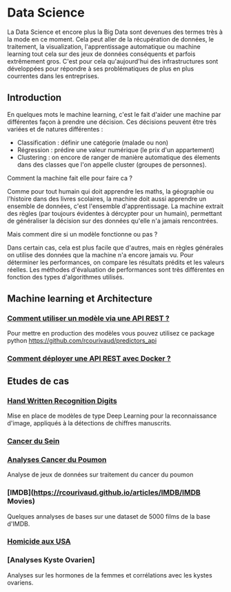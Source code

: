 # Data Science

La Data Science et encore plus la Big Data sont devenues des termes très à la mode en ce moment. Cela peut aller de la récupération de données, le traitement, la visualization, l'apprentissage automatique ou machine learning tout cela sur des jeux de données conséquents et parfois extrêmement gros. C'est pour cela qu'aujourd'hui des infrastructures sont développées pour répondre à ses problématiques de plus en plus courrentes dans les entreprises.

## Introduction

En quelques mots le machine learning, c'est le fait d'aider une machine par différentes façon à prendre une décision. Ces décisions peuvent être très variées et de natures différentes :
- Classification : définir une catégorie (malade ou non)
- Régression : prédire une valeur numérique (le prix d'un appartement)
- Clustering :  on encore de ranger de manière automatique des élements dans des classes que l'on appelle cluster (groupes de personnes).

Comment la machine fait elle pour faire ca ?

Comme pour tout humain qui doit apprendre les maths, la géographie ou l'histoire dans des livres scolaires, la machine doit aussi apprendre un ensemble de données, c'est l'ensemble d'apprentissage. La machine extrait des règles (par toujours évidentes à dércypter pour un humain), permettant de généraliser la décision sur des données qu'elle n'a jamais rencontrées.

Mais comment dire si un modèle fonctionne ou pas ?

Dans certain cas, cela est plus facile que d'autres, mais en règles générales on utilise des données que la machine n'a encore jamais vu. Pour déterminer les performances, on compare les résultats prédits et les valeurs réelles. Les méthodes d'évaluation de performances sont très différentes en fonction des types d'algorithmes utilisés.

## Machine learning et Architecture

### [Comment utiliser un modèle via une API REST ?](https://rcourivaud.github.io/articles/FlaskSklearn/FlaskSklearn)  

Pour mettre en production des modèles vous pouvez utilisez ce package python https://github.com/rcourivaud/predictors_api

### [Comment déployer une API REST avec Docker ?](https://rcourivaud.github.io/articles/FlaskSklearn/FlaskDocker)  

## Etudes de cas

### [Hand Written Recognition Digits](https://rcourivaud.github.io/articles/HWRD/HWRD)

Mise en place de modèles de type Deep Learning pour la reconnaissance d'image, appliqués à la détections de chiffres manuscrits.

### [Cancer du Sein](https://rcourivaud.github.io/articles/CancerduSein/CancerduSein)

### [Analyses Cancer du Poumon](https://rcourivaud.github.io/articles/Poumon/Poumon)

Analyse de jeux de données sur traitement du cancer du poumon

### [IMDB](https://rcourivaud.github.io/articles/IMDB/IMDB Movies)

Quelques annalyses de bases sur une dataset de 5000 films de la base d'IMDB.

### [Homicide aux USA ](https://rcourivaud.github.io/articles/Homicide/Homicide)


### [Analyses Kyste Ovarien]

Analyses sur les hormones de la femmes et corrélations avec les kystes ovariens.
